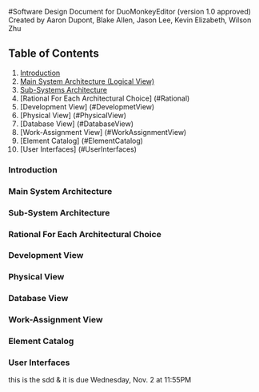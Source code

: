 #Software Design Document for DuoMonkeyEditor (version 1.0 approved)
Created by Aaron Dupont, Blake Allen, Jason Lee, Kevin Elizabeth, Wilson Zhu


## Table of Contents
1. [Introduction](#Introduction)
2. [Main System Architecture (Logical View)](#MainArchitecture)
3. [Sub-Systems Architecture](#SubArchitecture)
4. [Rational For Each Architectural Choice] (#Rational)
5. [Development View] (#DevelopmetView)
6. [Physical View] (#PhysicalView)
7. [Database View] (#DatabaseView)
8. [Work-Assignment View] (#WorkAssignmentView)
9. [Element Catalog] (#ElementCatalog)
10. [User Interfaces] (#UserInterfaces)

### Introduction
### Main System Architecture
### Sub-System Architecture
### Rational For Each Architectural Choice
### Development View
### Physical View
### Database View
### Work-Assignment View
### Element Catalog
### User Interfaces

this is the sdd & it is due Wednesday, Nov. 2 at 11:55PM
